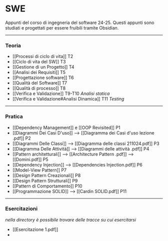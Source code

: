 # SWE
Appunti del corso di ingegneria del software 24-25.
Questi appunti sono studiati e progettati per essere fruibili tramite Obsidian.

---
### Teoria
- [[Processi di ciclo di vita]] T2
- [[Ciclo di vita del SW]] T3
- [[Gestione di un Progetto]] T4
- [[Analisi dei Requisiti]] T5
- [[Progettazione software]] T6
- [[Qualità del Software]] T7
- [[Qualità di processo]] T8
- [[Verifica e Validazione]] T9-T10 *Analisi statica*
- [[Verifica e Validazione#Analisi Dinamica]] T11 *Testing*

----
### Pratica
- [[Dependency Management]] e [[OOP Revisited]] P1
- [[Diagrammi Dei Casi D'uso]] --> [[Diagramma dei Casi d'uso lezione .pdf]] P2
- [[Diagrammi Delle Classi]] --> [[Diagramma delle classi 211024.pdf]] P3
- [[Diagramma Delle Attività]] --> [[Diagrammi delle attività .pdf]] P4
- [[Pattern architetturali]] --> [[Architecture Pattern .pdf]] --> [[Domini.pdf]] P5
- [[Dependency Injection]] --> [[Dependencies Injection.pdf]] P6
- [[Model-View Pattern]] P7
- [[Design Pattern Creazionali]] P8
- [[Design Pattern Strutturali]] P9
- [[Pattern di Comportamento]] P10
- [[Programmazione SOLID]] --> [[Cardin SOLID.pdf]] P11
---
### Esercitazioni 
*nella directory è possibile trovare delle tracce su cui esercitarsi*
- [[Esercitazione 1.pdf]]
- 
